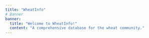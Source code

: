 ```yaml
---
title: "WheatInfo"
# Banner
banner:
  title: "Welcome to WheatInfo!"
  content: "A comprehensive database for the wheat community."
---
```


